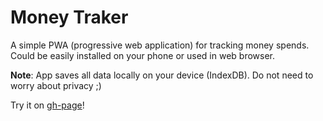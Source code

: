 # Money Traker

A simple PWA (progressive web application) for tracking money spends.
Could be easily installed on your phone or used in web browser.

**Note**: App saves all data locally on your device (IndexDB). Do not need to worry about privacy ;)

Try it on [gh-page](https://ar0ne.github.io/money-tracker/)!

